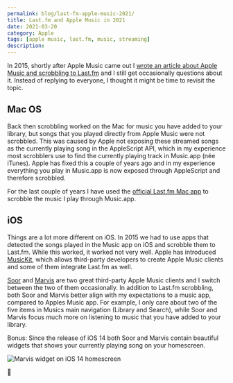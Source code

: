 ```yaml
---
permalink: blog/last-fm-apple-music-2021/
title: Last.fm and Apple Music in 2021
date: 2021-03-20
category: Apple
tags: [apple music, last.fm, music, streaming]
description:
---
```


In 2015, shortly after Apple Music came out I [wrote an article about Apple Music and scrobbling to Last.fm](/blog/apple-music-last-fm-scrobbling/) and I still get occasionally questions about it. Instead of replying to everyone, I thought it might be time to revisit the topic.

## Mac OS

Back then scrobbling worked on the Mac for music you have added to your library, but songs that you played directly from Apple Music were not scrobbled. This was caused by Apple not exposing these streamed songs as the currently playing song in the AppleScript API, which in my experience most scrobblers use to find the currently playing track in Music.app (née iTunes). Apple has fixed this a couple of years ago and in my experience everything you play in Music.app is now exposed through AppleScript and therefore scrobbled.

For the last couple of years I have used the [official Last.fm Mac app](http://www.last.fm/download) to scrobble the music I play through Music.app.

## iOS

Things are a lot more different on iOS. In 2015 we had to use apps that detected the songs played in the Music app on iOS and scrobble them to Last.fm. While this worked, it worked not very well. Apple has introduced [MusicKit](https://developer.apple.com/musickit/), which allows third-party developers to create Apple Music clients and some of them integrate Last.fm as well.

[Soor](https://apps.apple.com/us/app/id1439731526) and [Marvis](https://apps.apple.com/us/app/marvis-pro/id1447768809) are two great third-party Apple Music clients and I switch between the two of them occasionally. In addition to Last.fm scrobbling, both Soor and Marvis better align with my expectations to a music app, compared to Apples Music app. For example, I only care about two of the five items in Musics main navigation (Library and Search), while Soor and Marvis focus much more on listening to music that you have added to your library.

Bonus: Since the release of iOS 14 both Soor and Marvis contain beautiful widgets that shows your currently playing song on your homescreen.

![Marvis widget on iOS 14 homescreen](/blog/2021-03-20-last-fm-apple-music-2021/marvis-homescreen.png)

🎸
